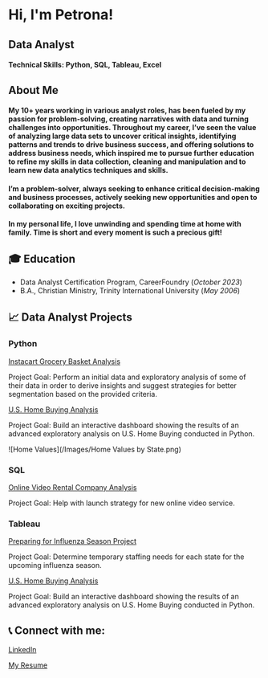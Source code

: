 <h1>Hi, I'm Petrona!</h1> 

## Data Analyst

#### Technical Skills: Python, SQL, Tableau, Excel

## About Me

#### My 10+ years working in various analyst roles, has been fueled by my passion for problem-solving, creating narratives with data and turning challenges into opportunities.  Throughout my career, I’ve seen the value of analyzing large data sets to uncover critical insights, identifying patterns and trends to drive business success, and offering solutions to address business needs, which inspired me to pursue further education to refine my skills in data collection, cleaning and manipulation and to learn new data analytics techniques and skills.
#### I’m a problem-solver, always seeking to enhance critical decision-making and business processes, actively seeking new opportunities and open to collaborating on exciting projects. 
#### In my personal life, I love unwinding and spending time at home with family.  Time is short and every moment is such a precious gift!

## 🎓 Education
- Data Analyst Certification Program, CareerFoundry (_October 2023_)								       		
- B.A., Christian Ministry, Trinity International University (_May 2006_)	 			        		

## 📈 Data Analyst Projects
### Python
[Instacart Grocery Basket Analysis](https://github.com/petronaalexander/Python_code_Instacart_Analysis)

Project Goal:  Perform an initial data and exploratory analysis of some of their data in order to derive insights and suggest strategies for better segmentation based on the provided criteria.

[U.S. Home Buying Analysis](https://github.com/petronaalexander/Python_code_Mortgage_Loans_Analysis.git)

Project Goal:  Build an interactive dashboard showing the results of an advanced exploratory analysis on U.S. Home Buying conducted in Python.

![Home Values](/Images/Home Values by State.png)



### SQL
[Online Video Rental Company Analysis](https://github.com/petronaalexander/SQL_queries_Rockbuster_Stealth_Project.git)

Project Goal:  Help with launch strategy for new online video service.


### Tableau
[Preparing for Influenza Season Project](https://public.tableau.com/app/profile/petrona.alexander/viz/PreparingforInfluenzaSeasonStoryboard_16868796319990/Story1)

Project Goal:  Determine temporary staffing needs for each state for the upcoming influenza season.

[U.S. Home Buying Analysis](https://public.tableau.com/app/profile/petrona.alexander/viz/HomeBuyingAnalysis/U_S_HomebuyingAnalysis)

Project Goal:  Build an interactive dashboard showing the results of an advanced exploratory analysis on U.S. Home Buying conducted in Python.

<h2> 📞 Connect with me:</h2>

[LinkedIn](https://linkedin.com/in/petronaalexander)

[My Resume](https://github.com/petronaalexander/resume/blob/main/Alexander-Petrona-Resume.pdf)

